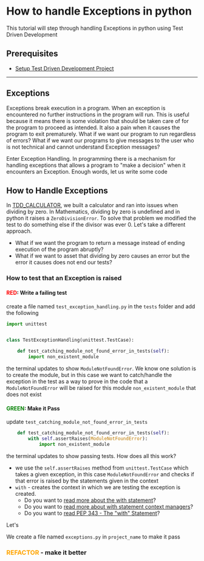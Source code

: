 # How to handle Exceptions in python

This tutorial will step through handling Exceptions in python using Test Driven Development

## Prerequisites

- [Setup Test Driven Development Project](./TDD_SETUP.md)

---

## Exceptions

Exceptions break execution in a program. When an exception is encountered no further instructions in the program will run.
This is useful because it means there is some violation that should be taken care of for the program to proceed as intended.
It also a pain when it causes the program to exit prematurely. What if we want our program to run regardless of errors?
What if we want our programs to give messages to the user who is not technical and cannot understand Exception messages?

Enter Exception Handling. In programming there is a mechanism for handling exceptions that allows a program to "make a decision" when it encounters an Exception. Enough words, let us write some code

## How to Handle Exceptions

In [TDD_CALCULATOR](./TDD_CALCULATOR.md), we built a calculator and ran into issues when dividing by zero. In Mathematics, dividing by zero is undefined and in python it raises a `ZeroDivisionError`. To solve that problem we modified the test to do something else if the divisor was ever 0. Let's take a different approach.
- What if we want the program to return a message instead of ending execution of the program abruptly?
- What if we want to asset that dividing by zero causes an error but the error it causes does not end our tests?

### How to test that an Exception is raised

#### <span style="color:red">**RED**</span>: Write a failing test

create a file named `test_exception_handling.py` in the `tests` folder and add the following

```python
import unittest


class TestExceptionHandling(unittest.TestCase):

    def test_catching_module_not_found_error_in_tests(self):
        import non_existent_module
```
the terminal updates to show `ModuleNotFoundError`. We know one solution is to create the module, but in this case we want to catch/handle the exception in the test as a way to prove in the code that a `ModuleNotFoundError` will be raised for this module `non_existent_module` that does not exist

#### <span style="color:green">**GREEN**</span>: Make it Pass

update `test_catching_module_not_found_error_in_tests`

```python
    def test_catching_module_not_found_error_in_tests(self):
        with self.assertRaises(ModuleNotFoundError):
            import non_existent_module
```

the terminal updates to show passing tests. How does all this work?
- we use the `self.assertRaises` method from `unittest.TestCase` which takes a given exception, in this case `ModuleNotFoundError` and checks if that error is raised by the statements given in the context
- `with` - creates the context in which we are testing the exception is created.
    - Do you want to [read more about the with statement](https://docs.python.org/3/reference/compound_stmts.html?highlight=statement#the-with-statement)?
    - Do you want to [read more about with statement context managers](https://docs.python.org/3/reference/datamodel.html#with-statement-context-managers)?
    - Do you want to [read PEP 343 - The "with" Statement](https://peps.python.org/pep-0343/)?

Let's 


We create a file named `exceptions.py` in `project_name` to make it pass

### <span style="color:orange">**REFACTOR**</span> - make it better